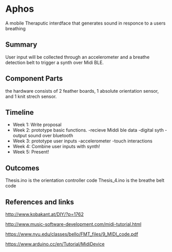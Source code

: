 # Aphos

A mobile Theraputic interdface that generates sound in responce to a users breathing

## Summary

User input will be collected through an accelerometer and a breathe detection belt to trigger a synth over Midi BLE.

## Component Parts

the hardware consists of 2 feather boards, 1 absolute orientation sensor, and 1 knit strech sensor. 

## Timeline

- Week 1: Write proposal
- Week 2: prototype basic functions.
            -recieve Middi ble data
            -digital syth 
            -output sound over bluetooth
- Week 3: prototype user inputs
            -accelerometer
            -touch interactions 
- Week 4: Combine user inputs with synth!
- Week 5: Present!

## Outcomes 

Thesis.ino is the orientation controller code
Thesis_4.ino is the breathe belt code

## References and links 

http://www.kobakant.at/DIY/?p=1762

http://www.music-software-development.com/midi-tutorial.html

https://www.nyu.edu/classes/bello/FMT_files/9_MIDI_code.pdf

https://www.arduino.cc/en/Tutorial/MidiDevice



